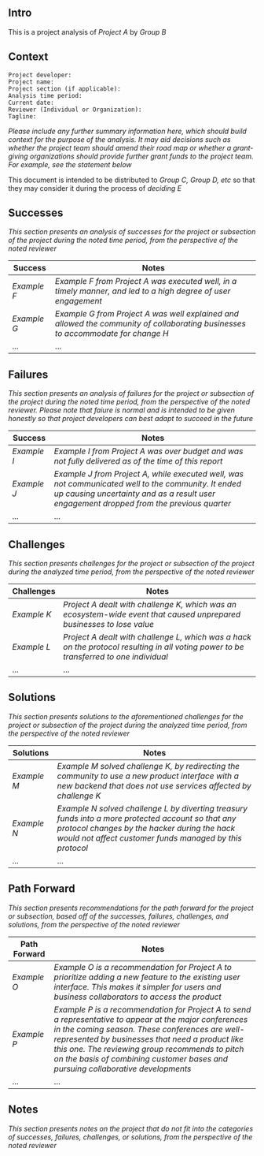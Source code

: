 ## Intro

This is a project analysis of *Project A* by *Group B*

## Context

```
Project developer:
Project name:
Project section (if applicable):
Analysis time period:
Current date:
Reviewer (Individual or Organization):
Tagline:
```

*Please include any further summary information here, which should build context for the purpose of the analysis. It may aid decisions such as whether the project team should amend their road map or whether a grant-giving organizations should provide further grant funds to the project team. For example, see the statement below*

This document is intended to be distributed to *Group C, Group D, etc* so that they may consider it during the process of *deciding E*

## Successes

*This section presents an analysis of successes for the project or subsection of the project during the noted time period, from the perspective of the noted reviewer*

| Success | Notes | 
| ------- | -------------- |
| *Example F* | *Example F from Project A was executed well, in a timely manner, and led to a high degree of user engagement* |
| *Example G* | *Example G from Project A was well explained and allowed the community of collaborating businesses to accommodate for change H* |
| ... | ... |


## Failures

*This section presents an analysis of failures for the project or subsection of the project during the noted time period, from the perspective of the noted reviewer. Please note that faiure is normal and is intended to be given honestly so that project developers can best adapt to succeed in the future*

| Success | Notes | 
| ------- | -------------- |
| *Example I* | *Example I from Project A was over budget and was not fully delivered as of the time of this report* |
| *Example J* | *Example J from Project A, while executed well, was not communicated well to the community. It ended up causing uncertainty and as a result user engagement dropped from the previous quarter* |
| ... | ... |

## Challenges

*This section presents challenges for the project or subsection of the project during the analyzed time period, from the perspective of the noted reviewer*

| Challenges | Notes | 
| ------- | -------------- |
| *Example K* | *Project A dealt with challenge K, which was an ecosystem-wide event that caused unprepared businesses to lose value* |
| *Example L* | *Project A dealt with challenge L, which was a hack on the protocol resulting in all voting power to be transferred to one individual* |
| ... | ... |

## Solutions

*This section presents solutions to the aforementioned challenges for the project or subsection of the project during the analyzed time period, from the perspective of the noted reviewer*

| Solutions | Notes | 
| ------- | -------------- |
| *Example M* | *Example M solved challenge K, by redirecting the community to use a new product interface with a new backend that does not use services affected by challenge K* |
| *Example N* | *Example N solved challenge L by diverting treasury funds into a more protected account so that any protocol changes by the hacker during the hack would not affect customer funds managed by this protocol* |
| ... | ... |

## Path Forward

*This section presents recommendations for the path forward for the project or subsection, based off of the successes, failures, challenges, and solutions, from the perspective of the noted reviewer*

| Path Forward | Notes | 
| ------- | -------------- |
| *Example O* | *Example O is a recommendation for Project A to prioritize adding a new feature to the existing user interface. This makes it simpler for users and business collaborators to access the product* |
| *Example P* | *Example P is a recommendation for Project A to send a representative to appear at the major conferences in the coming season. These conferences are well-represented by businesses that need a product like this one. The reviewing group recommends to pitch on the basis of combining customer bases and pursuing collaborative developments* |
| ... | ... |

## Notes

*This section presents notes on the project that do not fit into the categories of successes, failures, challenges, or solutions, from the perspective of the noted reviewer*